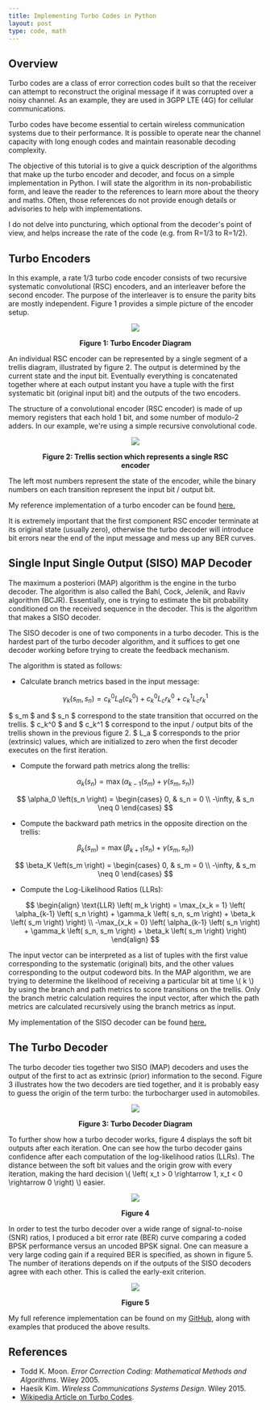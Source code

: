 ```yaml
---
title: Implementing Turbo Codes in Python 
layout: post
type: code, math
---
```


## Overview

Turbo codes are a class of error correction codes built so that the receiver can attempt to reconstruct the original message if it was corrupted over a noisy channel. As an example, they are used in 3GPP LTE (4G) for cellular communications. 

Turbo codes have become essential to certain wireless communication systems due to their performance. It is possible to operate near the channel capacity with long enough codes and maintain reasonable decoding complexity.

The objective of this tutorial is to give a quick description of the algorithms that make up the turbo encoder and decoder, and focus on a simple implementation in Python. I will state the algorithm in its non-probabilistic form, and leave the reader to the references to learn more about the theory and maths. Often, those references do not provide enough details or advisories to help with implementations.

I do not delve into puncturing, which optional from the decoder's point of view, and helps increase the rate of the code (e.g. from R=1/3 to R=1/2).

## Turbo Encoders

In this example, a rate 1/3 turbo code encoder consists of two recursive systematic convolutional (RSC) encoders, and an interleaver before the second encoder. The purpose of the interleaver is to ensure the parity bits are mostly independent. Figure 1 provides a simple picture of the encoder setup.

<figure align="center">
  <img style="background: white;" src="/static/turbocodes/figure_1.png" />
  <p align="center"><b>Figure 1: Turbo Encoder Diagram</b></p>
</figure>

An individual RSC encoder can be represented by a single segment of a trellis diagram, illustrated by figure 2. The output is determined by the current state and the input bit. Eventually everything is concatenated together where at each output instant you have a tuple with the first systematic bit (original input bit) and the outputs of the two encoders.

The structure of a convolutional encoder (RSC encoder) is made of up memory registers that each hold 1 bit, and some number of modulo-2 adders. In our example, we're using a simple recursive convolutional code.

<figure align="center">
  <img style="background: white;" src="/static/turbocodes/figure_2.png" />
  <p align="center"><b>Figure 2: Trellis section which represents a single RSC encoder</b></p>
</figure>

The left most numbers represent the state of the encoder, while the binary numbers on each transition represent the input bit / output bit.

My reference implementation of a turbo encoder can be found [here.](https://github.com/DaulPavid/pyturbo/blob/master/turbo/turbo_encoder.py)

It is extremely important that the first component RSC encoder terminate at its original state (usually zero), otherwise the turbo decoder will introduce bit errors near the end of the input message and mess up any BER curves.

## Single Input Single Output (SISO) MAP Decoder

The maximum a posteriori (MAP) algorithm is the engine in the turbo decoder. The algorithm is also called the Bahl, Cock, Jelenik, and Raviv algorithm (BCJR). Essentially, one is trying to estimate the bit probability conditioned on the received sequence in the decoder. This is the algorithm that makes a SISO decoder.

The SISO decoder is one of two components in a turbo decoder. This is the hardest part of the turbo decoder algorithm, and it suffices to get one decoder working before trying to create the feedback mechanism.

The algorithm is stated as follows:

* Calculate branch metrics based in the input message:

$$ \gamma_k \left(s_m, s_n \right) = c_k^0 L_a \left( c_k^0 \right) + c_k^0 L_c r_k^0 + c_k^1 L_c r_k^1 $$

$ s_m $ and $ s_n $ correspond to the state transition that occurred on the trellis. $ c_k^0 $ and $ c_k^1 $ correspond to the input / output bits of the trellis shown in the previous figure 2. $ L_a $ corresponds to the prior (extrinsic) values, which are initialized to zero when the first decoder executes on the first iteration.

* Compute the forward path metrics along the trellis:

$$ \alpha_k \left(s_n \right) = \max \left(\alpha_{k-1} \left(s_m \right) + \gamma \left(s_m, s_n \right) \right) $$

$$
\alpha_0 \left(s_n \right) =
\begin{cases}
  0,       & s_n = 0     \\
  -\infty, & s_n \neq 0
\end{cases}
$$

* Compute the backward path metrics in the opposite direction on the trellis:

$$ \beta_k \left(s_m \right) = \max \left(\beta_{k+1} \left(s_n \right) + \gamma \left(s_m, s_n \right) \right) $$

$$
\beta_K \left(s_m \right) =
\begin{cases}
  0,       & s_m = 0     \\
  -\infty, & s_m \neq 0
\end{cases}
$$

* Compute the Log-Likelihood Ratios (LLRs):

$$
\begin{align}
\text{LLR} \left( m_k \right) = \max_{x_k = 1} \left( \alpha_{k-1} \left( s_n \right) + \gamma_k \left( s_n, s_m \right) + \beta_k \left( s_m \right) \right) \\ -\max_{x_k = 0} \left( \alpha_{k-1} \left( s_n \right) + \gamma_k \left( s_n, s_m \right) + \beta_k \left( s_m \right) \right)
\end{align}
$$

The input vector can be interpreted as a list of tuples with the first value corresponding to the systematic (original) bits, and the other values corresponding to the output codeword bits. In the MAP algorithm, we are trying to determine the likelihood of receiving a particular bit at time \\( k \\) by using the branch and path metrics to score transitions on the trellis. Only the branch metric calculation requires the input vector, after which the path metrics are calculated recursively using the branch metrics as input.

My implementation of the SISO decoder can be found [here.](https://github.com/DaulPavid/pyturbo/blob/master/turbo/siso_decoder.py)

## The Turbo Decoder

The turbo decoder ties together two SISO (MAP) decoders and uses the output of the first to act as extrinsic (prior) information to the second.
Figure 3 illustrates how the two decoders are tied together, and it is probably easy to guess the origin of the term turbo: the turbocharger used in automobiles.

<figure align="center">
  <img style="background: white;" src="/static/turbocodes/figure_3.png"/>
  <p align="center"><b>Figure 3: Turbo Decoder Diagram</b></p>
</figure>

To further show how a turbo decoder works, figure 4 displays the soft bit outputs after each iteration. One can see how the turbo decoder gains confidence after each computation of the log-likelihood ratios (LLRs). The distance between the soft bit values and the origin grow with every iteration, making the hard decision \\( \left( x_t > 0 \rightarrow 1, x_t < 0 \rightarrow 0 \right) \\) easier.

<figure align="center">
  <img src="/static/turbocodes/figure_4.png" />
  <p align="center"><b>Figure 4</b></p>
</figure>

In order to test the turbo decoder over a wide range of signal-to-noise (SNR) ratios, I produced a bit error rate (BER) curve comparing a coded BPSK performance versus an uncoded BPSK signal. One can measure a very large coding gain if a required BER is specified, as shown in figure 5.
The number of iterations depends on if the outputs of the SISO decoders agree with each other. This is called the early-exit criterion.

<figure align="center">
  <img src="/static/turbocodes/figure_5.png" />
  <p align="center"><b>Figure 5</b></p>
</figure>

My full reference implementation can be found on my [GitHub](https://github.com/DaulPavid/pyturbo), along with examples that produced the above results.

## References

* Todd K. Moon. *Error Correction Coding: Mathematical Methods and Algorithms*. Wiley 2005. 
* Haesik Kim. *Wireless Communications Systems Design*. Wiley 2015.
* [Wikipedia Article on Turbo Codes](https://en.wikipedia.org/wiki/Turbo_code). 
